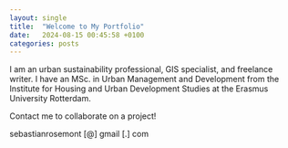 ```yaml
---
layout: single
title:  "Welcome to My Portfolio"
date:   2024-08-15 00:45:58 +0100
categories: posts
---
```

I am an urban sustainability professional, GIS specialist, 
and freelance writer. I have an MSc. in Urban Management
and Development from the Institute for Housing and Urban Development 
Studies at the Erasmus University Rotterdam.

Contact me to collaborate on a project!

sebastianrosemont [@] gmail [.] com

